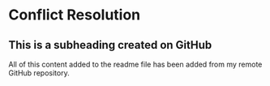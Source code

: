 # Conflict Resolution

## This is a subheading created on GitHub

All of this content added to the readme file has been added from my remote GitHub repository.
